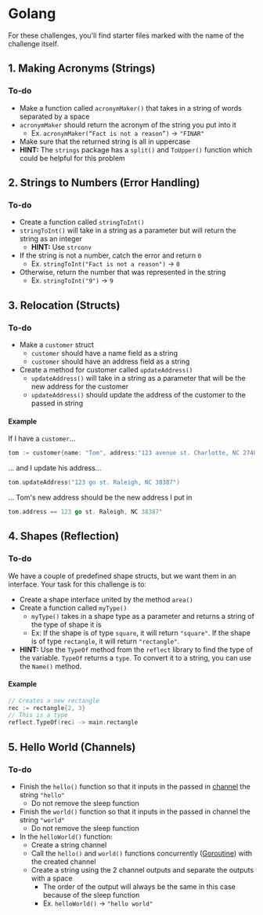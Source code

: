 # Golang
For these challenges, you'll find starter files marked with the name of the challenge itself. 

## 1. Making Acronyms (Strings)
### To-do
* Make a function called `acronymMaker()` that takes in a string of words separated by a space
* `acronymMaker` should return the acronym of the string you put into it
  * Ex. `acronymMaker(“Fact is not a reason”)` -> `"FINAR"`
* Make sure that the returned string is all in uppercase
* **HINT:** The `strings` package has a `split()` and `ToUpper()` function which could be helpful for this problem

## 2. Strings to Numbers (Error Handling)
### To-do
* Create a function called `stringToInt()`
* `stringToInt()` will take in a string as a parameter but will return the string as an integer
  * **HINT:** Use `strconv`
* If the string is not a number, catch the error and return `0`
  * Ex. `stringToInt("Fact is not a reason")` -> `0`
* Otherwise, return the number that was represented in the string
  * Ex. `stringToInt("9")` -> `9`

## 3. Relocation (Structs)
### To-do
* Make a `customer` struct
  * `customer` should have a name field as a string
  * `customer` should have an address field as a string
* Create a method for customer called `updateAddress()`
  * `updateAddress()` will take in a string as a parameter that will be the new address for the customer
  * `updateAddress()` should update the address of the customer to the passed in string

#### Example
If I have a `customer`...
```go
tom := customer{name: "Tom", address:"123 avenue st. Charlotte, NC 27483"}
```
... and I update his address...
```go
tom.updateAddress("123 go st. Raleigh, NC 38387")
```

... Tom's new address should be the new address I put in
```go
tom.address == 123 go st. Raleigh, NC 38387"
```

## 4. Shapes (Reflection)
### To-do
We have a couple of predefined shape structs, but we want them in an interface. Your task for this challenge is to:

* Create a shape interface united by the method `area()`
* Create a function called `myType()`
  * `myType()` takes in a shape type as a parameter and returns a string of the type of shape it is
  * Ex: If the shape is of type `square`, it will return `"square"`. If the shape is of type `rectangle`, it will return `"rectangle"`.
* **HINT:** Use the `TypeOf` method from the `reflect` library to find the type of the variable. `TypeOf` returns a `type`. To convert it to a string, you can use the `Name()` method.

#### Example 
```go
// Creates a new rectangle
rec := rectangle{2, 3} 
// This is a type
reflect.TypeOf(rec) -> main.rectangle 
```

## 5. Hello World (Channels)
### To-do
* Finish the `hello()` function so that it inputs in the passed in [channel](https://tour.golang.org/concurrency/2) the string `"hello"`
  * Do not remove the sleep function
* Finish the `world()` function so that it inputs in the passed in channel the string `"world"`
  * Do not remove the sleep function
* In the `helloWorld()` function:
  * Create a string channel
  * Call the `hello()` and `world()` functions concurrently ([Goroutine](https://tour.golang.org/concurrency/1)) with the created channel
  * Create a string using the 2 channel outputs and separate the outputs with a space
    * The order of the output will always be the same in this case because of the sleep function
    * Ex. `helloWorld()` -> `"hello world"`